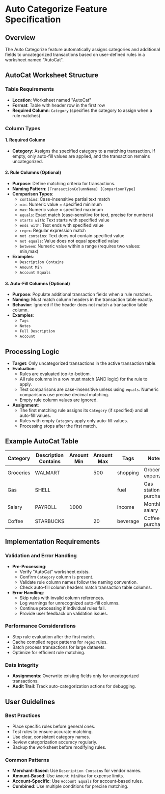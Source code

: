 # Auto Categorize Feature Specification

## Overview
The Auto Categorize feature automatically assigns categories and additional fields to uncategorized transactions based on user-defined rules in a worksheet named "AutoCat".

## AutoCat Worksheet Structure

### Table Requirements
- **Location**: Worksheet named "AutoCat"
- **Format**: Table with header row in the first row
- **Required Column**: `Category` (specifies the category to assign when a rule matches)

### Column Types

#### 1. Required Column
- **Category**: Assigns the specified category to a matching transaction. If empty, only auto-fill values are applied, and the transaction remains uncategorized.

#### 2. Rule Columns (Optional)
- **Purpose**: Define matching criteria for transactions.
- **Naming Pattern**: `[TransactionColumnName] [ComparisonType]`
- **Comparison Types**:
  - `contains`: Case-insensitive partial text match
  - `min`: Numeric value = specified minimum
  - `max`: Numeric value = specified maximum
  - `equals`: Exact match (case-sensitive for text, precise for numbers)
  - `starts with`: Text starts with specified value
  - `ends with`: Text ends with specified value
  - `regex`: Regular expression match
  - `not contains`: Text does not contain specified value
  - `not equals`: Value does not equal specified value
  - `between`: Numeric value within a range (requires two values: min,max)
- **Examples**:
  - `Description Contains`
  - `Amount Min`
  - `Account Equals`

#### 3. Auto-Fill Columns (Optional)
- **Purpose**: Populate additional transaction fields when a rule matches.
- **Naming**: Must match column headers in the transaction table exactly.
- **Behavior**: Ignored if the header does not match a transaction table column.
- **Examples**:
  - `Tags`
  - `Notes`
  - `Full Description`
  - `Account`

## Processing Logic
- **Target**: Only uncategorized transactions in the active transaction table.
- **Evaluation**:
  - Rules are evaluated top-to-bottom.
  - All rule columns in a row must match (AND logic) for the rule to apply.
  - Text comparisons are case-insensitive unless using `equals`. Numeric comparisons use precise decimal matching.
  - Empty rule column values are ignored.
- **Assignment**:
  - The first matching rule assigns its `Category` (if specified) and all auto-fill values.
  - Rules with empty `Category` apply only auto-fill values.
  - Processing stops after the first match.

## Example AutoCat Table

| Category   | Description Contains | Amount Min | Amount Max | Tags      | Notes                          |
|------------|---------------------|------------|------------|-----------|--------------------------------|
| Groceries  | WALMART             |            | 500        | shopping  | Grocery expense                |
| Gas        | SHELL               |            |            | fuel      | Gas station purchase           |
| Salary     | PAYROLL             | 1000       |            | income    | Monthly salary                 |
| Coffee     | STARBUCKS           |            | 20         | beverage  | Coffee purchase                |

## Implementation Requirements

### Validation and Error Handling
- **Pre-Processing**:
  - Verify "AutoCat" worksheet exists.
  - Confirm `Category` column is present.
  - Validate rule column names follow the naming convention.
  - Check auto-fill column headers match transaction table columns.
- **Error Handling**:
  - Skip rules with invalid column references.
  - Log warnings for unrecognized auto-fill columns.
  - Continue processing if individual rules fail.
  - Provide user feedback on validation issues.

### Performance Considerations
- Stop rule evaluation after the first match.
- Cache compiled regex patterns for `regex` rules.
- Batch process transactions for large datasets.
- Optimize for efficient rule matching.

### Data Integrity
- **Assignments**: Overwrite existing fields only for uncategorized transactions.
- **Audit Trail**: Track auto-categorization actions for debugging.

## User Guidelines

### Best Practices
- Place specific rules before general ones.
- Test rules to ensure accurate matching.
- Use clear, consistent category names.
- Review categorization accuracy regularly.
- Backup the worksheet before modifying rules.

### Common Patterns
- **Merchant-Based**: Use `Description Contains` for vendor names.
- **Amount-Based**: Use `Amount Min`/`Max` for expense limits.
- **Account-Specific**: Use `Account Equals` for account-based rules.
- **Combined**: Use multiple conditions for precise matching.